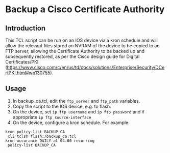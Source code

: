 # Backup a Cisco Certificate Authority

## Introduction
This TCL script can be run on an IOS device via a kron schedule and will allow the relevant files stored on NVRAM of the device to be copied to an FTP server, allowing the Certificate Authority to be backed up and subsequently restored, as per the Cisco design guide for Digital Certificates/PKI (https://www.cisco.com/c/en/us/td/docs/solutions/Enterprise/Security/DCertPKI.html#wp130755).

## Usage
1. In backup_ca.tcl, edit the `ftp_server` and `ftp_path` variables.
2. Copy the script to the IOS device, e.g. to flash:
3. On the device, set `ip ftp username` and `ip ftp password` and if appropriate `ip ftp source-interface`
4. On the device, configure a kron schedule. For example:
````
kron policy-list BACKUP_CA
 cli tclsh flash:/backup_ca.tcl
kron occurance DAILY at 04:00 recurring
 policy-list BACKUP_CA
````
